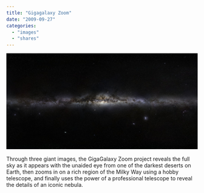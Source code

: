 ```yaml
---
title: "Gigagalaxy Zoom"
date: "2009-09-27"
categories:
  - "images"
  - "shares"
---
```


![](milkywaypan_brunier_h600.jpg "[Gigagalaxy Zoom](http://www.gigagalaxyzoom.org/G.html)")

Through three giant images, the GigaGalaxy Zoom project reveals the full sky as it appears with the unaided eye from one of the darkest deserts on Earth, then zooms in on a rich region of the Milky Way using a hobby telescope, and finally uses the power of a professional telescope to reveal the details of an iconic nebula.

